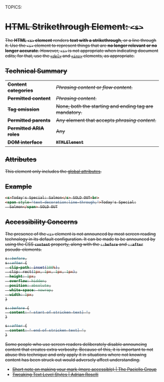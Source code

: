 TOPICS: <s>

# HTML Strikethrough Element: `<s>`

The **HTML `<s>` element** renders **text with a strikethrough**, or a line through it. Use the `<s>`
element to represent things that are **no longer relevant or no longer accurate**.
However, `<s>` is not appropriate when indicating document edits; for that, use the
*[`<del>`](/en/webfrontend/<del>)* and *[`<ins>`](/en/webfrontend/<ins>)* elements, as appropriate.

## Technical Summary

|  |  |
| :-- | :-- |
| **Content categories** | *Phrasing content* or *flow content*. |
| **Permitted content** | *Phrasing content*. |
| **Tag omission** | None, both the starting and ending tag are mandatory. |
| **Permitted parents** | Any element that accepts *phrasing content*. |
| **Permitted ARIA roles** | Any |
| **DOM interface** | **`HTMLElement`** |

## Attributes

This element only includes the [global attributes](/en/webfrontend/HTML_Global_Attributes).

## Example

```html
<s>Today's Special: Salmon</s> SOLD OUT<br>
<span style="text-decoration:line-through;">Today's Special:
  Salmon</span> SOLD OUT
```

## Accessibility Concerns

The presence of the `<s>` element is not announced by most screen reading technology in its default
configuration. It can be made to be announced by using the CSS **`content`** property, along with
the **`::before`** and **`::after`** pseudo-elements.

```css
s::before,
s::after {
  clip-path: inset(100%);
  clip: rect(1px, 1px, 1px, 1px);
  height: 1px;
  overflow: hidden;
  position: absolute;
  white-space: nowrap;
  width: 1px;
}

s::before {
  content: " start of stricken text] ";
}

s::after {
  content: " end of stricken text] ";
}
```

Some people who use screen readers deliberately disable announcing content that creates extra
verbosity. Because of this, it is important to not abuse this technique and only apply it in
situations where not knowing content has been struck out would adversely affect understanding.

- [Short note on making your mark (more accessible) | The Paciello Group](https://developer.paciellogroup.com/blog/2017/12/short-note-on-making-your-mark-more-accessible/)
- [Tweaking Text Level Styles | Adrian Roselli](http://adrianroselli.com/2017/12/tweaking-text-level-styles.html)
